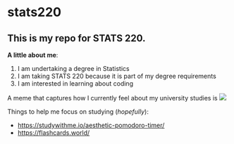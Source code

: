 # stats220

## This is my repo for STATS 220. 

**A little about me**:

1. I am undertaking a degree in Statistics
2. I am taking STATS 220 because it is part of my degree requirements
3. I am interested in learning about coding

A meme that captures how I currently feel about my university studies is ![]([https://giphy.com/gifs/homework-dNgK7Ws7y176U](https://media1.giphy.com/media/v8jUfaclrsG9x8At9Z/giphy.gif?cid=6c09b952wtump61pv10txtb0ddfj5jf1f9po99h21yngurot&ep=v1_gifs_search&rid=giphy.gif&ct=g))

Things to help me focus on studying (*hopefully*):

- https://studywithme.io/aesthetic-pomodoro-timer/
- https://flashcards.world/
